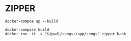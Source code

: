 # ZIPPER

~~~
docker-compoe up --build
~~~

~~~
docker-compose build
docker run -it -v "$(pwd)/songs:/app/songs" zipper bash
~~~